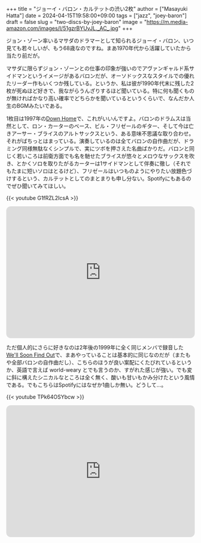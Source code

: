 +++
title = "ジョーイ・バロン・カルテットの渋い2枚"
author = ["Masayuki Hatta"]
date = 2024-04-15T19:58:00+09:00
tags = ["jazz", "joey-baron"]
draft = false
slug = "two-discs-by-joey-baron"
image = "https://m.media-amazon.com/images/I/51gzrBYUvJL._AC_.jpg"
+++

ジョン・ゾーン率いるマサダのドラマーとして知られるジョーイ・バロン、いつ見ても若々しいが、もう68歳なのですね。まあ1970年代から活躍していたから当たり前だが。

マサダに限らずジョン・ゾーンとの仕事の印象が強いのでアヴァンギャルド系サイドマンというイメージがあるバロンだが、オーソドックスなスタイルでの優れたリーダー作もいくつか残している。というか、私は彼が1990年代末に残した2枚が死ぬほど好きで、我ながらうんざりするほど聞いている。特に何も聞くものが無ければかなり高い確率でどちらかを聞いているというくらいで、なんだか人生のBGMみたいである。

1枚目は1997年の[Down Home](https://amzn.to/3xDt7CV)で、これがいいんですよ。バロンのドラムスは当然として、ロン・カーターのベース、ビル・フリゼールのギター、そして今は亡きアーサー・ブライスのアルトサックスという、ある意味不思議な取り合わせ。それがばちっとはまっている。演奏しているのは全てバロンの自作曲だが、ドラミング同様無駄なくシンプルで、実にツボを押さえた名曲ばかりだ。バロンと同じく若いころは前衛方面でも名を馳せたブライスが悠々とメロウなサックスを吹き、とかくソロを取りたがるカーターは1サイドマンとして伴奏に徹し（それでもたまに短いソロはとるけど）、フリゼールはいつものようにやりたい放題色づけするという、カルテットとしてのまとまりも申し分ない。Spotifyにもあるのでぜひ聞いてみてほしい。

{{< youtube G1fRZL2IcsA >}}

<iframe style="border-radius:12px" src="https://open.spotify.com/embed/album/4ZcWv0Rd8EVvYavbFO4nx3?utm_source=generator" width="100%" height="352" frameBorder="0" allowfullscreen="" allow="autoplay; clipboard-write; encrypted-media; fullscreen; picture-in-picture" loading="lazy"></iframe>

ただ個人的にさらに好きなのは2年後の1999年に全く同じメンバで録音した[We'll Soon Find Out](https://amzn.to/3xJe6PK)で、まあやっていることは基本的に同じなのだが（またもや全部バロンの自作曲だし）、こちらのほうが良い案配にくたびれているというか、英語で言えば world-weary とでも言うのか、すがれた感じが強い。でも変に斜に構えたシニカルなところは全く無く、酸いも甘いもかみ分けたという風情である。でもこちらはSpotifyにはなぜか1曲しか無い。どうして…。

{{< youtube TPk64OSYbcw >}}

<iframe style="border-radius:12px" src="https://open.spotify.com/embed/album/1yAZR13IpScC9WfFYc0nRa?utm_source=generator" width="100%" height="352" frameBorder="0" allowfullscreen="" allow="autoplay; clipboard-write; encrypted-media; fullscreen; picture-in-picture" loading="lazy"></iframe>
